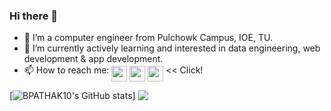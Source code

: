 ### Hi there 👋



- 🔭 I’m a computer engineer from Pulchowk Campus, IOE, TU.
- 🌱 I’m currently actively learning and interested in data engineering, web development & app development.
- 📫 How to reach me:
 <a href="https://www.linkedin.com/in/biraj-bikram-pathak/"><img align="middle" src="https://logodix.com/logo/79650.png" width=25px /></a>
<a href="mailto:birajpathak10@gmail.com"><img align="middle" src="https://purepng.com/public/uploads/large/purepng.com-mail-iconsymbolsiconsapple-iosiosios-8-iconsios-8-721522596075clftr.png" width=25px /></a>
<a href="https://discordapp.com/users/433577031473561600/"><img align="middle" src="https://discord.com/assets/9f6f9cd156ce35e2d94c0e62e3eff462.png" width=25px /></a>
<< Click!

[![BPATHAK10's GitHub stats](https://github-readme-stats.vercel.app/api?username=BPATHAK10&count_private=true&include_all_commits=true&show_icons=true&theme=tokyonight&bg_color=-30,000000,14213d,14213d)]
<a href="#">
  <img align="top" src="https://github-readme-stats.vercel.app/api/top-langs/?username=BPATHAK10&count_private=true&include_all_commits=true&layout=compact&theme=tokyonight&bg_color=-30,14213d,000000,000000" />
</a>

